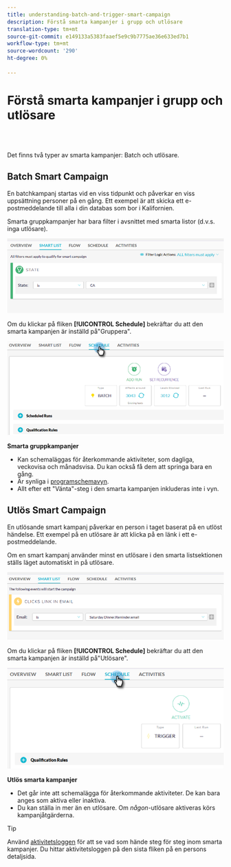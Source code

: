 ```yaml
---
title: understanding-batch-and-trigger-smart-campaign
description: Förstå smarta kampanjer i grupp och utlösare
translation-type: tm+mt
source-git-commit: e149133a5383faaef5e9c9b7775ae36e633ed7b1
workflow-type: tm+mt
source-wordcount: '290'
ht-degree: 0%

---
```



# Förstå smarta kampanjer i grupp och utlösare

<br> 

Det finns två typer av smarta kampanjer: Batch och utlösare.

## Batch Smart Campaign

En batchkampanj startas vid en viss tidpunkt och påverkar en viss uppsättning personer på en gång. Ett exempel är att skicka ett e-postmeddelande till alla i din databas som bor i Kalifornien.

Smarta gruppkampanjer har bara filter i avsnittet med smarta listor (d.v.s. inga utlösare).

![Bild ett](/help/sky/assets/smart-campaigns/understanding-batch-and-trigger-smart-campaigns/understanding-batch-and-trigger-smart-campaigns-1.png)

Om du klickar på fliken **[!UICONTROL Schedule]** bekräftar du att den smarta kampanjen är inställd på&quot;Gruppera&quot;.

![Bild två](/help/sky/assets/smart-campaigns/understanding-batch-and-trigger-smart-campaigns/understanding-batch-and-trigger-smart-campaigns-2.png)

**Smarta gruppkampanjer**

* Kan schemaläggas för återkommande aktiviteter, som dagliga, veckovisa och månadsvisa. Du kan också få dem att springa bara en gång.
* Är synliga i [programschemavyn](https://docs.marketo.com/display/DOCS/Navigating+the+Program+Schedule+View).
* Allt efter ett &quot;Vänta&quot;-steg i den smarta kampanjen inkluderas inte i vyn.

## Utlös Smart Campaign

En utlösande smart kampanj påverkar en person i taget baserat på en utlöst händelse. Ett exempel på en utlösare är att klicka på en länk i ett e-postmeddelande.

Om en smart kampanj använder minst en utlösare i den smarta listsektionen ställs läget automatiskt in på utlösare.

![Bild tre](/help/sky/assets/smart-campaigns/understanding-batch-and-trigger-smart-campaigns/understanding-batch-and-trigger-smart-campaigns-3.png)

Om du klickar på fliken **[!UICONTROL Schedule]** bekräftar du att den smarta kampanjen är inställd på&quot;Utlösare&quot;.

![Bild fyra](/help/sky/assets/smart-campaigns/understanding-batch-and-trigger-smart-campaigns/understanding-batch-and-trigger-smart-campaigns-4.png)

**Utlös smarta kampanjer**

* Det går inte att schemalägga för återkommande aktiviteter. De kan bara anges som aktiva eller inaktiva.
* Du kan ställa in mer än en utlösare. Om _någon_-utlösare aktiveras körs kampanjåtgärderna.

>[!TIP]
>
>Använd [aktivitetsloggen](https://docs.marketo.com/display/DOCS/Locate+the+Activity+Log+for+a+Person) för att se vad som hände steg för steg inom smarta kampanjer. Du hittar aktivitetsloggen på den sista fliken på en persons detaljsida.
